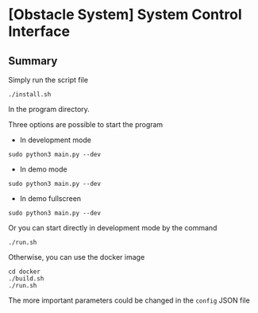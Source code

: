# [Obstacle System] System Control Interface

## Summary

Simply run the script file
```
./install.sh
```
In the program directory.

Three options are possible to start the program
- In development mode
```
sudo python3 main.py --dev
```
- In demo mode
```
sudo python3 main.py --dev
```
- In demo fullscreen
```
sudo python3 main.py --dev
```

Or you can start directly in development mode by the command
```
./run.sh
```

Otherwise, you can use the docker image
```
cd docker
./build.sh
./run.sh
```

The more important parameters could be changed in the ```config``` JSON file
